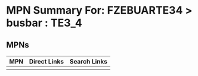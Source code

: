 



# MPN Summary For: FZEBUARTE34 > busbar : TE3_4

## MPNs
  

|MPN|Direct Links|Search Links|
| :--- | :--- | :--- |
||||
